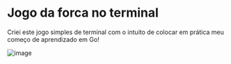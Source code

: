 # Jogo da forca no terminal

Criei este jogo simples de terminal com o intuito de colocar em prática meu começo de aprendizado em Go!

![image](https://github.com/rainaranm/forca/assets/88236605/ccebfb99-e803-477d-b647-5442f1b8ea85)
